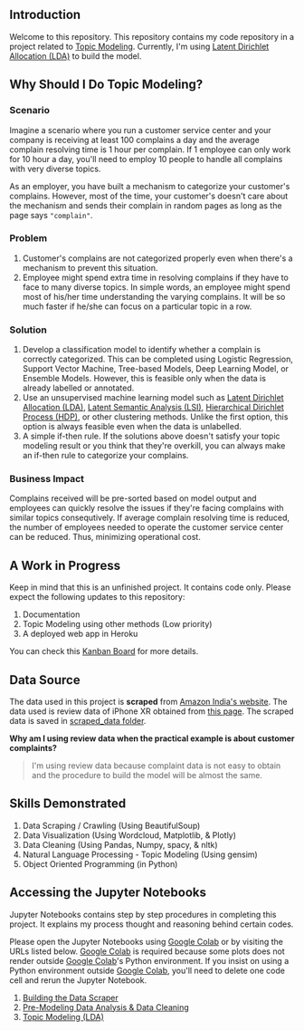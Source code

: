 ## Introduction

Welcome to this repository. This repository contains my code repository in a project related to [Topic Modeling](https://en.wikipedia.org/wiki/Topic_model). Currently, I'm using [Latent Dirichlet Allocation (LDA)](https://en.wikipedia.org/wiki/Latent_Dirichlet_allocation) to build the model.

## Why Should I Do Topic Modeling?

### Scenario

Imagine a scenario where you run a customer service center and your company is receiving at least 100 complains a day and the average complain resolving time is 1 hour per complain. If 1 employee can only work for 10 hour a day, you'll need to employ 10 people to handle all complains with very diverse topics.

As an employer, you have built a mechanism to categorize your customer's complains. However, most of the time, your customer's doesn't care about the mechanism and sends their complain in random pages as long as the page says `"complain"`.

### Problem

1. Customer's complains are not categorized properly even when there's a mechanism to prevent this situation.
2. Employee might spend extra time in resolving complains if they have to face to many diverse topics. In simple words, an employee might spend most of his/her time understanding the varying complains. It will be so much faster if he/she can focus on a particular topic in a row.

### Solution

1. Develop a classification model to identify whether a complain is correctly categorized. This can be completed using Logistic Regression, Support Vector Machine, Tree-based Models, Deep Learning Model, or Ensemble Models. However, this is feasible only when the data is already labelled or annotated.
2. Use an unsupervised machine learning model such as [Latent Dirichlet Allocation (LDA)](https://en.wikipedia.org/wiki/Latent_Dirichlet_allocation), [Latent Semantic Analysis (LSI)](https://en.wikipedia.org/wiki/Latent_semantic_analysis), [Hierarchical Dirichlet Process (HDP)](https://en.wikipedia.org/wiki/Hierarchical_Dirichlet_process), or other clustering methods. Unlike the first option, this option is always feasible even when the data is unlabelled.
3. A simple if-then rule. If the solutions above doesn't satisfy your topic modeling result or you think that they're overkill, you can always make an if-then rule to categorize your complains.

### Business Impact

Complains received will be pre-sorted based on model output and employees can quickly resolve the issues if they're facing complains with similar topics consequtively. If average complain resolving time is reduced, the number of employees needed to operate the customer service center can be reduced. Thus, minimizing operational cost.

## A Work in Progress

Keep in mind that this is an unfinished project. It contains code only. Please expect the following updates to this repository:

1. Documentation
2. Topic Modeling using other methods (Low priority)
3. A deployed web app in Heroku

You can check this [Kanban Board](https://github.com/users/gstdl/projects/1) for more details.

## Data Source

The data used in this project is **scraped** from [Amazon India's website](https://www.amazon.in). The data used is review data of iPhone XR obtained from [this page](https://www.amazon.in/Apple-iPhone-XR-64GB-White/dp/B07JGXM9WN/ref=cm_cr_arp_d_bdcrb_top?ie=UTF8). The scraped data is saved in [scraped_data folder](scraped_data).

**Why am I using review data when the practical example is about customer complaints?**

> I'm using review data because complaint data is not easy to obtain and the procedure to build the model will be almost the same.

<!-- **Can I use this data for my personal projects?**

> Yes, you can use this data for your own projects. Besides of topic modeling, you can use it for text classification by using the rating score as label. However, I encourage you to scrape the data by yourself because you'll learn how to scrape data from the internet by doing so. -->

## Skills Demonstrated

1. Data Scraping / Crawling (Using BeautifulSoup)
2. Data Visualization (Using Wordcloud, Matplotlib, & Plotly)
3. Data Cleaning (Using Pandas, Numpy, spacy, & nltk)
4. Natural Language Processing - Topic Modeling (Using gensim)
5. Object Oriented Programming (in Python)

## Accessing the Jupyter Notebooks

Jupyter Notebooks contains step by step procedures in completing this project. It explains my process thought and reasoning behind certain codes.

Please open the Jupyter Notebooks using [Google Colab](https://colab.research.google.com) or by visiting the URLs listed below. [Google Colab](https://colab.research.google.com) is required because some plots does not render outside [Google Colab](https://colab.research.google.com)'s Python environment. If you insist on using a Python environment outside [Google Colab](https://colab.research.google.com), you'll need to delete one code cell and rerun the Jupyter Notebook.

1. [Building the Data Scraper](https://colab.research.google.com/github/gstdl/Amazon-IPhone-XR-Product-Review-Topic-Modeling/blob/master/jupyter_notebooks/1.%20Building%20the%20Data%20Scraper.ipynb)
2. [Pre-Modeling Data Analysis & Data Cleaning](https://colab.research.google.com/github/gstdl/Amazon-IPhone-XR-Product-Review-Topic-Modeling/blob/master/jupyter_notebooks/2.%20Pre%20Modeling%20Data%20Analysis%20%26%20Data%20Cleaning.ipynb)
3. [Topic Modeling (LDA)](https://colab.research.google.com/github/gstdl/Amazon-IPhone-XR-Product-Review-Topic-Modeling/blob/master/jupyter_notebooks/3.%20Topic%20Modeling%20(LDA).ipynb)